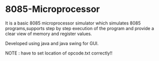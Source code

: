 # 8085-Microprocessor

It is a basic 8085 microprocessor simulator which simulates 8085 programs,supports step by step execution of the program 
and provide a clear view of memory and register values.

Developed using java and java swing for GUI.

NOTE : have to set location of opcode.txt correctly!! 
